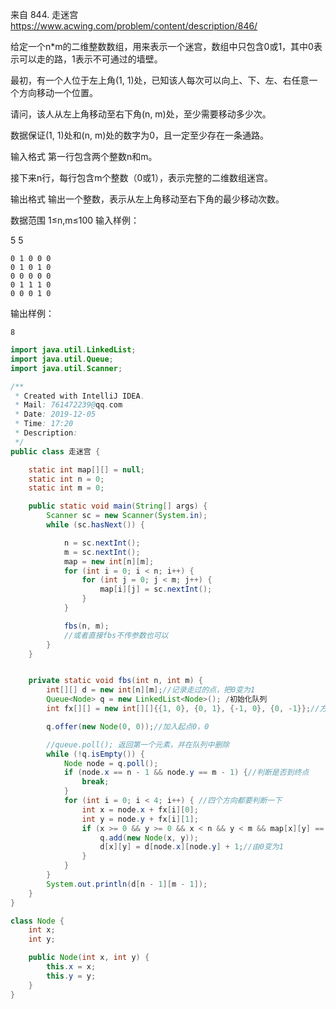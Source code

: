 来自 844. 走迷宫 https://www.acwing.com/problem/content/description/846/



给定一个n*m的二维整数数组，用来表示一个迷宫，数组中只包含0或1，其中0表示可以走的路，1表示不可通过的墙壁。

最初，有一个人位于左上角(1, 1)处，已知该人每次可以向上、下、左、右任意一个方向移动一个位置。

请问，该人从左上角移动至右下角(n, m)处，至少需要移动多少次。

数据保证(1, 1)处和(n, m)处的数字为0，且一定至少存在一条通路。

输入格式
第一行包含两个整数n和m。

接下来n行，每行包含m个整数（0或1），表示完整的二维数组迷宫。

输出格式
输出一个整数，表示从左上角移动至右下角的最少移动次数。

数据范围
1≤n,m≤100
输入样例：

5 5

```
0 1 0 0 0
0 1 0 1 0
0 0 0 0 0
0 1 1 1 0
0 0 0 1 0
```

输出样例：

```
8
```



```java
import java.util.LinkedList;
import java.util.Queue;
import java.util.Scanner;

/**
 * Created with IntelliJ IDEA.
 * Mail: 761472239@qq.com
 * Date: 2019-12-05
 * Time: 17:20
 * Description:
 */
public class 走迷宫 {

    static int map[][] = null;
    static int n = 0;
    static int m = 0;

    public static void main(String[] args) {
        Scanner sc = new Scanner(System.in);
        while (sc.hasNext()) {

            n = sc.nextInt();
            m = sc.nextInt();
            map = new int[n][m];
            for (int i = 0; i < n; i++) {
                for (int j = 0; j < m; j++) {
                    map[i][j] = sc.nextInt();
                }
            }

            fbs(n, m);
            //或者直接fbs不传参数也可以
        }
    }


    private static void fbs(int n, int m) {
        int[][] d = new int[n][m];//记录走过的点，把0变为1
        Queue<Node> q = new LinkedList<Node>(); /初始化队列
        int fx[][] = new int[][]{{1, 0}, {0, 1}, {-1, 0}, {0, -1}};//方向四个都懂

        q.offer(new Node(0, 0));//加入起点0，0

		//queue.poll(); 返回第一个元素，并在队列中删除
        while (!q.isEmpty()) {
            Node node = q.poll();
            if (node.x == n - 1 && node.y == m - 1) {//判断是否到终点
                break;
            }
            for (int i = 0; i < 4; i++) { //四个方向都要判断一下
                int x = node.x + fx[i][0];
                int y = node.y + fx[i][1];
                if (x >= 0 && y >= 0 && x < n && y < m && map[x][y] == 0 && d[x][y] == 0) {//判断边界，是否可走。
                    q.add(new Node(x, y));
                    d[x][y] = d[node.x][node.y] + 1;//由0变为1
                }
            }
        }
        System.out.println(d[n - 1][m - 1]);
    }
}

class Node {
    int x;
    int y;

    public Node(int x, int y) {
        this.x = x;
        this.y = y;
    }
}

```

